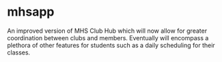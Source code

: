 # mhsapp

An improved version of MHS Club Hub which will now allow for greater coordination between clubs and members.
Eventually will encompass a plethora of other features for students such as a daily scheduling for their classes.

